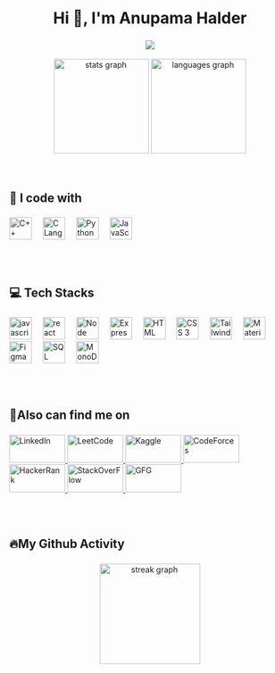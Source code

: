 <h1 align="center">Hi 👋, I'm Anupama Halder</h1>

###
<div align="center">
  <img src="https://profile-counter.glitch.me/anupamahalder/count.svg?"  />
</div>
<br/>

<div align="center">
  <img src="https://github-readme-stats.vercel.app/api?username=anupamahalder&hide_title=false&hide_rank=false&show_icons=true&include_all_commits=true&count_private=true&disable_animations=false&theme=dracula&locale=en&hide_border=false" height="170" alt="stats graph"  />
  <img src="https://github-readme-stats.vercel.app/api/top-langs?username=anupamahalder&locale=en&hide_title=false&layout=compact&card_width=320&langs_count=5&theme=dracula&hide_border=false" height="170" alt="languages graph"  />
</div>
<br/><br/>


###

<h2 align="left">💟 I code with</h2>

###
<div align="left">
  <img src="https://upload.wikimedia.org/wikipedia/commons/thumb/1/18/ISO_C%2B%2B_Logo.svg/1822px-ISO_C%2B%2B_Logo.svg.png" height="40" alt="C++"  />
  <img width="12" />
  <img src="https://upload.wikimedia.org/wikipedia/commons/1/19/C_Logo.png" height="40" alt="C Language"  />
  <img width="12" />
  <img src="https://encrypted-tbn0.gstatic.com/images?q=tbn:ANd9GcQTtmvJ6J8QQ2pZzsNdRFLpfKw6TQKpa40fi5v-ULWl7Q&s" height="40" alt="Python"  />
  <img width="12" />
  <img src="https://upload.wikimedia.org/wikipedia/commons/thumb/6/6a/JavaScript-logo.png/768px-JavaScript-logo.png" height="40" alt="JavaScript"  />
  <img width="12" />
</div>


</br></br>

###

<h2 align="left">💻 Tech Stacks</h2>

###

<div align="left">
  <img src="https://cdn.jsdelivr.net/gh/devicons/devicon/icons/javascript/javascript-original.svg" height="40" alt="javascript logo"  />
  <img width="12" />
  <img src="https://cdn.jsdelivr.net/gh/devicons/devicon/icons/react/react-original.svg" height="40" alt="react logo"  />
  <img width="12" />
  <img src="https://media.licdn.com/dms/image/C4D12AQEOs18gPOzWyA/article-cover_image-shrink_720_1280/0/1648300473213?e=2147483647&v=beta&t=E3p_Ncatjw-GXKXEI_tE9PeE80NuBJ9V85sg3EFR0nA" height="40" alt="Node JS Logo"  />
  <img width="12" />
  <img src="https://encrypted-tbn0.gstatic.com/images?q=tbn:ANd9GcS4nU4gNWK6ZXYIa8FGtIJZ03rgN8vQv0_pq1AeFiM7lQ&s" height="40" alt="Express JS Logo"  />
  <img width="12" />
<!--   <img src="https://cdn.jsdelivr.net/gh/devicons/devicon/icons/nextjs/nextjs-original.svg" height="40" alt="nextjs logo"  />
  <img width="12" /> -->
  <img src="https://encrypted-tbn0.gstatic.com/images?q=tbn:ANd9GcQPmou6evgeGnMsU4Kac3TEv60q65uqVigxib1NYMmoFw&s" height="40" alt="HTML Logo"  />
  <img width="12" />
  <img src="https://upload.wikimedia.org/wikipedia/commons/thumb/6/62/CSS3_logo.svg/800px-CSS3_logo.svg.png" height="40" alt="CSS 3"  />
  <img width="12" />
  <img src="https://encrypted-tbn0.gstatic.com/images?q=tbn:ANd9GcRld8EcXNHiLxenTYvUX0ReOMbbjIp5uqUOf6I79MSqxA&s" height="40" alt="Tailwind CSS"  />
  <img width="12" />
  <img src="https://encrypted-tbn0.gstatic.com/images?q=tbn:ANd9GcSPpb4dd1NNR8-FBsU-KY20vDLCQCtA0OBP87eO_gjfKA&s" height="40" alt="Material UI Logo"  />
  <img width="12" />
  <img src="https://upload.wikimedia.org/wikipedia/commons/thumb/3/33/Figma-logo.svg/1667px-Figma-logo.svg.png" height="40" alt="Figma Logo"  />
  <img width="12" />
  <img src="https://prod-discovery.edx-cdn.org/media/course/image/c332bd5d-2ff1-4f11-868a-6644076c904e-a44b6765f142.png" height="40" alt="SQL Logo"  />
  <img width="12" />
  <img src="https://logowik.com/content/uploads/images/mongodb9740.logowik.com.webp" height="40" alt="MonoDb Database Logo"  />
  <img width="12" />
</div>

<br/><br/>
###

<h2 align="left">🔗Also can find me on</h2>

###


<div align="left">
<!--   Linked in  -->
  <a href="https://www.linkedin.com/in/anupama-halder7/">
  <img src="https://img.shields.io/static/v1?message=LinkedIn&logo=linkedin&label=&color=0077B5&logoColor=white&labelColor=&style=for-the-badge" alt="LinkedIn" height="50px" width="100px">
</a>
<!--   leetcode  -->
  <a href="https://leetcode.com/anupamahalder7/">
  <img src="https://encrypted-tbn0.gstatic.com/images?q=tbn:ANd9GcQGDFbGpqgz6rgTdZc6IZ1lukb-al5c04QyczeAVeiEqaBBTqr7rAUwj64LwX0rqOj7R5A&usqp=CAU" alt="LeetCode" height="50px" width="100px">
</a>
<!-- kaggle  -->
<a href="https://www.kaggle.com/anupamahalder">
  <img src="https://upload.wikimedia.org/wikipedia/commons/7/7c/Kaggle_logo.png" alt="Kaggle" background-color="white" height="50px" width="100px">
</a>

<!-- CodeForces  -->
<a href="https://codeforces.com/profile/anupamahalder23">
  <img src="https://cdn.iconscout.com/icon/free/png-256/free-code-forces-3628695-3029920.png" alt="CodeForces" height="50px" width="100px">
</a>
<!-- HackerRank  -->
<a href="https://www.hackerrank.com/profile/anupamahalder202">
  <img src="https://www.hackerrank.com/wp-content/uploads/2018/08/hackerrank_logo.png" alt="HackerRank" height="50px" width="100px">
</a>
<!-- StackOverflow  -->
<a href="https://stackoverflow.com/users/22475274/anupama-halder?tab=profile">
  <img src="https://upload.wikimedia.org/wikipedia/commons/thumb/e/ef/Stack_Overflow_icon.svg/768px-Stack_Overflow_icon.svg.png" alt="StackOverFlow" height="50px" width="100px">
</a>
<!-- GFG  -->
<a href="https://auth.geeksforgeeks.org/user/anupamahalder7">
  <img src="https://media.geeksforgeeks.org/gfg-gg-logo.svg" alt="GFG" height="50px" width="100px">
</a>
</div>

</br></br>
###

<h2 align="left">🔥My Github Activity</h2>

###

<div align="center">
  <img src="https://streak-stats.demolab.com?user=anupamahalder&locale=en&mode=daily&theme=dark&hide_border=false&border_radius=5&order=3" height="180" alt="streak graph"  />
</div>
